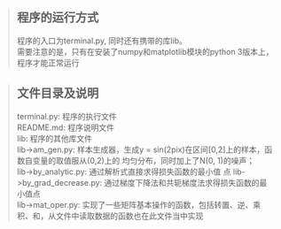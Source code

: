 >## 程序的运行方式
>程序的入口为terminal.py, 同时还有携带的库lib。  
>需要注意的是，只有在安装了numpy和matplotlib模块的python 3版本上，程序才能正常运行

>## 文件目录及说明
>terminal.py: 程序的执行文件  
>README.md: 程序说明文件  
>lib: 程序的其他库文件  
>lib->am_gen.py: 样本生成器，生成y = sin(2pix)在区间[0,2]上的样本，函数自变量的取值服从(0,2)上的
>均匀分布，同时加上了N(0, 1)的噪声；  
>lib->by_analytic.py: 通过解析式直接求得损失函数的最小值  点
>lib->by_grad_decrease.py: 通过梯度下降法和共轭梯度法求得损失函数的最小值点  
>lib->mat_oper.py: 实现了一些矩阵基本操作的函数，包括转置、逆、乘积、和，从文件中读取数据的函数也在此文件当中实现